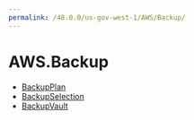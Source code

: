 ```yaml
---
permalink: /48.0.0/us-gov-west-1/AWS/Backup/
---
```


# AWS.Backup



* [BackupPlan](BackupPlan.md)
* [BackupSelection](BackupSelection.md)
* [BackupVault](BackupVault.md)